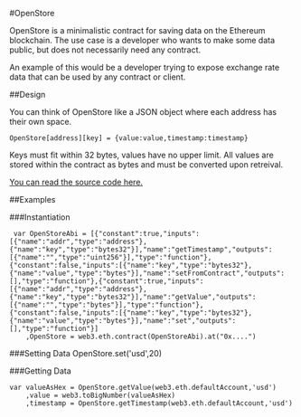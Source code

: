 #OpenStore

OpenStore is a minimalistic contract for saving data on the Ethereum blockchain. The use case is a developer who wants to make some data public, but does not necessarily need any contract.

An example of this would be a developer trying to expose exchange rate data that can be used by any contract or client.

##Design

You can think of OpenStore like a JSON object where each address has their own space.

	OpenStore[address][key] = {value:value,timestamp:timestamp}

Keys must fit within 32 bytes, values have no upper limit. All values are stored within the contract as bytes and must be converted upon retreival.

[You can read the source code here.](/app/contracts/OpenStore.sol)

##Examples

###Instantiation

     var OpenStoreAbi = [{"constant":true,"inputs":[{"name":"addr","type":"address"},{"name":"key","type":"bytes32"}],"name":"getTimestamp","outputs":[{"name":"","type":"uint256"}],"type":"function"},{"constant":false,"inputs":[{"name":"key","type":"bytes32"},{"name":"value","type":"bytes"}],"name":"setFromContract","outputs":[],"type":"function"},{"constant":true,"inputs":[{"name":"addr","type":"address"},{"name":"key","type":"bytes32"}],"name":"getValue","outputs":[{"name":"","type":"bytes"}],"type":"function"},{"constant":false,"inputs":[{"name":"key","type":"bytes32"},{"name":"value","type":"bytes"}],"name":"set","outputs":[],"type":"function"}]
     	,OpenStore = web3.eth.contract(OpenStoreAbi).at("0x....")

###Setting Data
	OpenStore.set('usd',20)

###Getting Data

	var valueAsHex = OpenStore.getValue(web3.eth.defaultAccount,'usd')
		,value = web3.toBigNumber(valueAsHex)
		,timestamp = OpenStore.getTimestamp(web3.eth.defaultAccount,'usd')